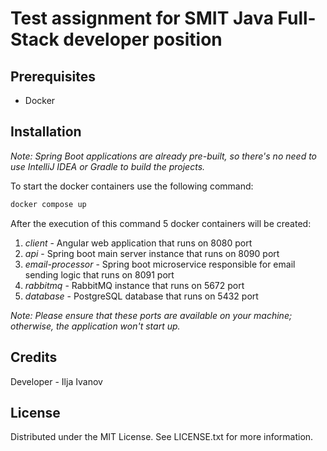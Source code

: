 # Test assignment for SMIT Java Full-Stack developer position

## Prerequisites

* Docker

## Installation

*Note: Spring Boot applications are already pre-built, so there's no need to use IntelliJ IDEA or Gradle to build the projects.*

To start the docker containers use the following command:

```bash
docker compose up
```

After the execution of this command 5 docker containers will be created:

1. *client* - Angular web application that runs on 8080 port
2. *api* - Spring boot main server instance that runs on 8090 port
3. *email-processor* - Spring boot microservice responsible for email sending logic that runs on 8091 port
4. *rabbitmq* - RabbitMQ instance that runs on 5672 port
5. *database* - PostgreSQL database that runs on 5432 port

*Note: Please ensure that these ports are available on your machine; otherwise, the application won't start up.*

## Credits

Developer - Ilja Ivanov

## License

Distributed under the MIT License. See LICENSE.txt for more information.

